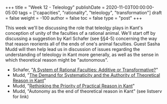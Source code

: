 +++
title = "Week 12 - Teleology"
publishDate = 2020-11-03T00:00:00-05:00
tags = ["capacities", "rationality", "teleology", "transformation"]
draft = false
weight = -100
author = false
toc = false
type = "post"
+++

This week we'll be discussing the role that teleolgy plays in Kant's conception of
unity of the faculties of a rational animal. We'll start off by discussing a
suggestion by Karl Schafer (see §§4-5) concerning the way that reason reorients all
of the ends of one's animal faculties. Guest Sasha Mudd will then help lead us in
discussion of issues regarding the understanding of teleology in Kant more generally,
as well as the sense in which theoretical reason might be "autonomous".

-   Schafer, "[A System of Rational Faculties: Additive or Transformative?](/materials/readings/schafer-transformative-rationality.pdf)"
-   Mudd, "[The Demand for Systematicity and the Authority of Theoretical Reason in Kant](/materials/readings/mudd-systematicity.pdf)"
-   Mudd, "[Rethinking the Priority of Practical Reason in Kant](/materials/readings/mudd-priority.pdf)"
-   Mudd, "Autonomy as the end of theoretical reason in Kant" (see listserv for link)

